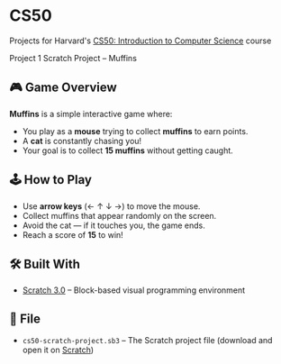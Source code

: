 # CS50 
Projects for Harvard's [CS50: Introduction to Computer Science](https://cs50.harvard.edu/) course

Project 1
Scratch Project – Muffins

## 🎮 Game Overview
**Muffins** is a simple interactive game where:
- You play as a **mouse** trying to collect **muffins** to earn points.
- A **cat** is constantly chasing you!
- Your goal is to collect **15 muffins** without getting caught.

## 🕹️ How to Play
- Use **arrow keys** (← ↑ ↓ →) to move the mouse.
- Collect muffins that appear randomly on the screen.
- Avoid the cat — if it touches you, the game ends.
- Reach a score of **15** to win!

## 🛠️ Built With
- [Scratch 3.0](https://scratch.mit.edu) – Block-based visual programming environment

## 📁 File
- `cs50-scratch-project.sb3` – The Scratch project file (download and open it on [Scratch](https://scratch.mit.edu))


